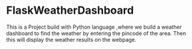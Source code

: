 # FlaskWeatherDashboard

This is a Project build with Python language ,where we build a weather dashboard to find the weather by entering the pincode of the area. Then this will display the weather results on the webpage. 
